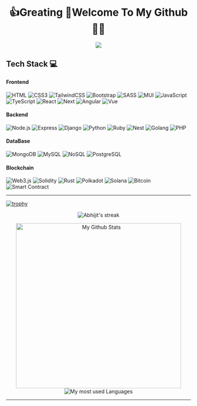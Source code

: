 <h1 align='center'>
  👍Greating 👋Welcome To My Github 👨‍💻
</h1>

<P align='center'>
 <a href="https://github.com/CreativeSuperStar">
    <img src="https://readme-typing-svg.herokuapp.com?font=Fira+Code&weight=500&size=36&duration=2000&pause=1000&color=000000&center=true&vCenter=true&random=false&width=1200&height=100&lines=Full+Stack+Web+Developer;Blockchain+Developer;Smart+Contract+Security+Auditor">
  </a> 
</P>


## Tech Stack 💻
#### Frontend
![HTML](https://img.shields.io/badge/-HTML-000?style=for-the-badge&logo=html5)
![CSS3](https://img.shields.io/badge/-CSS3-000?style=for-the-badge&logo=css3)
![TailwindCSS](https://img.shields.io/badge/-TailwindCSS-000?style=for-the-badge&logo=tailwind-css)
![Bootstrap](https://img.shields.io/badge/-Bootstrap-000?style=for-the-badge&logo=bootstrap)
![SASS](https://img.shields.io/badge/-SASS-000?style=for-the-badge&logo=sass)
![MUI](https://img.shields.io/badge/-MUI-000?style=for-the-badge&logo=mui)
![JavaScript](https://img.shields.io/badge/-JavaScript-000?style=for-the-badge&logo=javascript)
![TyeScript](https://img.shields.io/badge/-TypeScript-000?style=for-the-badge&logo=typescript)
![React](https://img.shields.io/badge/-React-000?style=for-the-badge&logo=react)
![Next](https://img.shields.io/badge/-Next-000?style=for-the-badge&logo=next.js)
![Angular](https://img.shields.io/badge/-Angular-000?style=for-the-badge&logo=angular)
![Vue](https://img.shields.io/badge/-Vue-000?style=for-the-badge&logo=vue.js)

#### Backend
![Node.js](https://img.shields.io/badge/-Node-000?style=for-the-badge&logo=node.js)
![Express](https://img.shields.io/badge/-Express-000?style=for-the-badge&logo=express)
![Django](https://img.shields.io/badge/-Django-000?style=for-the-badge&logo=django)
![Python](https://img.shields.io/badge/-Python-000?style=for-the-badge&logo=python)
![Ruby](https://img.shields.io/badge/-Ruby-000?style=for-the-badge&logo=ruby)
![Nest](https://img.shields.io/badge/-Nest-000?style=for-the-badge&logo=nest.js)
![Golang](https://img.shields.io/badge/-Golang-000?style=for-the-badge&logo=golang)
![PHP](https://img.shields.io/badge/-Php-000?style=for-the-badge&logo=php)

#### DataBase
![MongoDB](https://img.shields.io/badge/-Mongodb-000?style=for-the-badge&logo=mongodb)
![MySQL](https://img.shields.io/badge/-MySQL-000?style=for-the-badge&logo=mysql)
![NoSQL](https://img.shields.io/badge/-NoSQL-000?style=for-the-badge&logo=nosql)
![PostgreSQL](https://img.shields.io/badge/-PostgreSQL-000?style=for-the-badge&logo=postgresql)

#### Blockchain
![Web3.js](https://img.shields.io/badge/-Web3-000?style=for-the-badge&logo=web3)
![Solidity](https://img.shields.io/badge/-Solidity-000?style=for-the-badge&logo=solidity)
![Rust](https://img.shields.io/badge/-Rust-000?style=for-the-badge&logo=rust)
![Polkadot](https://img.shields.io/badge/-Polkadot-000?style=for-the-badge&logo=polkadot)
![Solana](https://img.shields.io/badge/-Solana-000?style=for-the-badge&logo=solana)
![Bitcoin](https://img.shields.io/badge/-Bitcoin-000?style=for-the-badge&logo=bitcoin)
![Smart Contract](https://img.shields.io/badge/-SmartContract-000?style=for-the-badge&logo=smartcontract)


---


[![trophy](https://github-profile-trophy.vercel.app/?username=CreativeSuperStar&theme=onedark)](https://github.com/ryo-ma/github-profile-trophy)
 
 <p align="center">
    <img title="My Github Streak Check" alt="Abhijit's streak" src="https://github-readme-streak-stats.herokuapp.com/?user=CreativeSuperStar&theme=black-ice&hide_border=true&stroke=0000&background=060A0C0"/>
</p>
 <p align="center">
    <img width="450px" alt="My Github Stats" src="https://github-readme-stats.vercel.app/api?username=CreativeSuperStar&show_icon=true&hide_border=true&theme=react&bg_color=0D1117&include_all_commits&count_private=true" />
    <img alt="My most used Languages" src="https://github-readme-stats.vercel.app/api/top-langs/?username=CreativeSuperStar&langs_count=8&count_private=true&layout=compact&theme=react&hide_border=true&bg_color=0D1117" /> 
</p>


---





